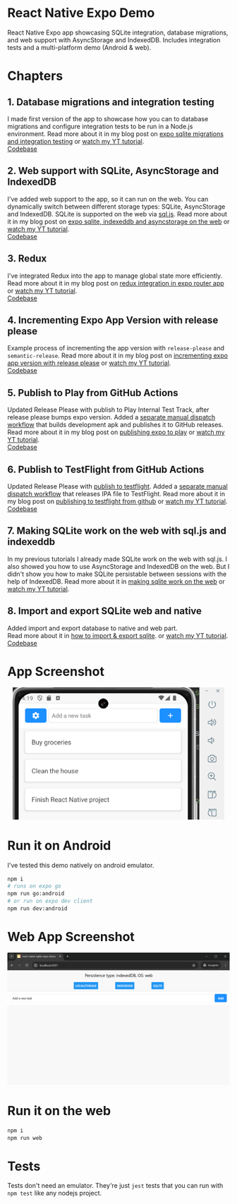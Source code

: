 # React Native Expo Demo

React Native Expo app showcasing SQLite integration, database migrations, and web support with AsyncStorage and IndexedDB. 
Includes integration tests and a multi-platform demo (Android & web).

# Chapters
## 1. Database migrations and integration testing
I made first version of the app to showcase how you can to database migrations 
and configure integration tests to be run in a Node.js environment.
Read more about it in my blog post on [expo sqlite migrations and integration testing](https://www.amarjanica.com/bridging-the-gap-between-expo-sqlite-and-node-js/)
or [watch my YT tutorial](https://youtu.be/5OBi4JtlGfY).  
[Codebase](https://github.com/amarjanica/react-native-sqlite-expo-demo/tree/98c355d5b1fa065a5ec6585273232908edfe50ec)

## 2. Web support with SQLite, AsyncStorage and IndexedDB
I've added web support to the app, so it can run on the web. You can dynamically switch between
different storage types: SQLite, AsyncStorage and IndexedDB. SQLite is supported on the web via
[sql.js](https://github.com/sql-js/sql.js/).
Read more about it in my blog post on [expo sqlite, indexeddb and asyncstorage on the web](https://www.amarjanica.com/expo-sqlite-on-the-web-localstorage-indexeddb-and-sql-js/)
or [watch my YT tutorial](https://youtu.be/JZYXtOgqEbc).  
[Codebase](https://github.com/amarjanica/react-native-sqlite-expo-demo/tree/5dd4a2d046073127a1d9f82e7ebd54c1c1b98f7b)

## 3. Redux
I've integrated Redux into the app to manage global state more efficiently.
Read more about it in my blog post on [redux integration in expo router app](https://www.amarjanica.com/building-a-redux-powered-app-with-expo-sdk-51/)
or [watch my YT tutorial](https://youtu.be/Ez6E6M9yYP8).  
[Codebase](https://github.com/amarjanica/react-native-sqlite-expo-demo/tree/4f472835c33250c5f90a8f44a160bcc55336f4cb)

## 4. Incrementing Expo App Version with release please
Example process of incrementing the app version with `release-please` and `semantic-release`.
Read more about it in my blog post on [incrementing expo app version with release please](https://www.amarjanica.com/automate-expo-app-versioning-with-github-and-release-please/)
or [watch my YT tutorial](https://youtu.be/wN6cd9cd4qc).  
[Codebase](https://github.com/amarjanica/react-native-sqlite-expo-demo/tree/e9f07ad2e04524e76583b183f4b2a1a2569508ba)

## 5. Publish to Play from GitHub Actions
Updated Release Please with publish to Play Internal Test Track, after release please bumps expo version.
Added a [separate manual dispatch workflow](.github/workflows/release-dev.yaml) that builds development apk and publishes it to GitHub releases.
Read more about it in my blog post on [publishing expo to play](https://www.amarjanica.com/publish-expo-app-to-google-play-with-github-actions/)
or [watch my YT tutorial](https://youtu.be/sGjJxSBZMTA).  
[Codebase](https://github.com/amarjanica/react-native-sqlite-expo-demo/tree/5592b948acf113613cc7adb5fa4c3f607e1577e0)

## 6. Publish to TestFlight from GitHub Actions
Updated Release Please with [publish to testflight](.github/workflows/release-please.yml#L52). Added a [separate manual dispatch workflow](.github/workflows/release-ipa.yml) that releases IPA file to TestFlight.
Read more about it in my blog post on [publishing to testflight from github](https://www.amarjanica.com/submit-expo-ios-app-to-apple-appstore/)
or [watch my YT tutorial](https://youtu.be/wUvtS8CWhMs).  
[Codebase](https://github.com/amarjanica/react-native-sqlite-expo-demo/tree/7ac72eb7904448aac7b6e56982e833dee38e1f89)

## 7. Making SQLite work on the web with sql.js and indexeddb
In my previous tutorials I already made SQLite work on the web with sql.js.
I also showed you how to use AsyncStorage and IndexedDB on the web.
But I didn't show you how to make SQLite persistable between sessions with the help of IndexedDB.
Read more about it in [making sqlite work on the web]([https://www.amarjanica.com/submit-expo-ios-app-to-apple-appstore/](https://www.amarjanica.com/making-sqlite-work-on-the-web-with-sql-js-and-indexeddb-2/))
or [watch my YT tutorial](https://youtu.be/mUq0yUTJQ6Y).  

## 8. Import and export SQLite web and native
Added import and export database to native and web part.  
Read more about it in [how to import & export sqlite](https://www.amarjanica.com/import-and-export-sqlite-database-in-expo-native-and-web/).
or [watch my YT tutorial](https://youtu.be/56VQxU_kgwE).  
[Codebase](https://github.com/amarjanica/react-native-sqlite-expo-demo/tree/079f354ad03012e173a708efacc55e9888564f80)


# App Screenshot
<p align="center">
<img src="preview.png" alt="App Screenshot example" height="300"/>
</p>

# Run it on Android
I've tested this demo natively on android emulator.
```sh
npm i
# runs on expo go
npm run go:android
# or run on expo dev client
npm run dev:android
```

# Web App Screenshot
<p align="center">
  <img src="preview-web.png" alt="Web app Screenshot example" height="300"/>
</p>

# Run it on the web
```sh
npm i
npm run web
```

# Tests
Tests don't need an emulator. They're just `jest` tests that you can run with `npm test` like any nodejs project.
